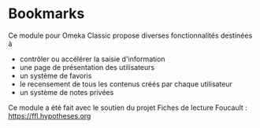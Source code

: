 # Bookmarks

Ce module pour Omeka Classic propose diverses fonctionnalités destinées à 

- contrôler ou accélérer la saisie d'information 
- une page de présentation des utilisateurs
- un système de favoris
- le recensement de tous les contenus créés par chaque utilisateur
- un système de notes privées

Ce module a été fait avec le soutien du projet Fiches de lecture Foucault :
https://ffl.hypotheses.org